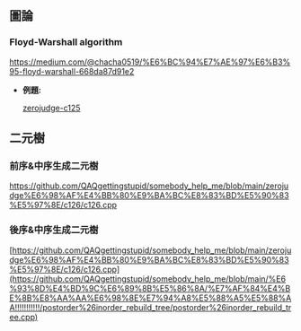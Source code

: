 ## 圖論

### Floyd-Warshall algorithm
  
  https://medium.com/@chacha0519/%E6%BC%94%E7%AE%97%E6%B3%95-floyd-warshall-668da87d91e2

-  **例題:**

   [zerojudge-c125](https://github.com/QAQgettingstupid/somebody_help_me/blob/main/zerojudge%E6%98%AF%E4%BB%80%E9%BA%BC%E8%83%BD%E5%90%83%E5%97%8E/c125/c125.cpp) 

## 二元樹

### 前序&中序生成二元樹
 https://github.com/QAQgettingstupid/somebody_help_me/blob/main/zerojudge%E6%98%AF%E4%BB%80%E9%BA%BC%E8%83%BD%E5%90%83%E5%97%8E/c126/c126.cpp

### 後序&中序生成二元樹
 [https://github.com/QAQgettingstupid/somebody_help_me/blob/main/zerojudge%E6%98%AF%E4%BB%80%E9%BA%BC%E8%83%BD%E5%90%83%E5%97%8E/c126/c126.cpp](https://github.com/QAQgettingstupid/somebody_help_me/blob/main/%E6%93%8D%E4%BD%9C%E6%89%8B%E5%86%8A/%E7%AF%84%E4%BE%8B%E8%AA%AA%E6%98%8E%E7%94%A8%E5%88%A5%E5%88%AA!!!!!!!!!!!/postorder%26inorder_rebuild_tree/postorder%26inorder_rebuild_tree.cpp)
